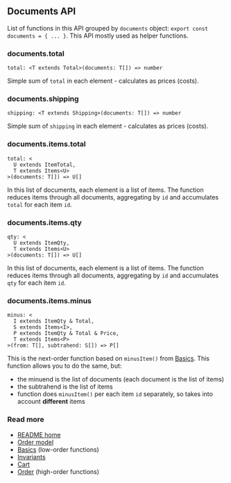 ## Documents API
List of functions in this API grouped by `documents` object:
`export const documents = { ... }`.
This API mostly used as helper functions.

### documents.total
`total: <T extends Total>(documents: T[]) => number`

Simple sum of `total` in each element - calculates as prices (costs).

### documents.shipping
`shipping: <T extends Shipping>(documents: T[]) => number`

Simple sum of `shipping` in each element - calculates as prices (costs).

### documents.items.total
```
total: <
  U extends ItemTotal,
  T extends Items<U>
>(documents: T[]) => U[]
```
In this list of documents, each element is a list of items.
The function reduces items through all documents, aggregating by `id`
and accumulates `total` for each item `id`.

### documents.items.qty
```
qty: <
  U extends ItemQty,
  T extends Items<U>
>(documents: T[]) => U[]
```
In this list of documents, each element is a list of items.
The function reduces items through all documents, aggregating by `id`
and accumulates `qty` for each item `id`.

### documents.items.minus
```
minus: <
  I extends ItemQty & Total,
  S extends Items<I>,
  P extends ItemQty & Total & Price,
  T extends Items<P>
>(from: T[], subtrahend: S[]) => P[]
```
This is the next-order function based on `minusItem()` from [Basics](./basics.md).
This function allows you to do the same, but:

- the minuend is the list of documents (each document is the list of items)
- the subtrahend is the list of items
- function does `minusItem()` per each item `id` separately, so takes into account **different** items 

### Read more
- [README home](../readme.md)
- [Order model](./sales.pdf)
- [Basics](./basics.md) (low-order functions)
- [Invariants](./invariants.md)
- [Cart](./cart.md)
- [Order](./order.md) (high-order functions)
